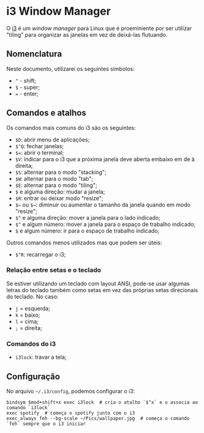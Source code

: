 # i3 Window Manager

O [i3](https://i3wm.org) é um _window manager_ para Linux que é proeminiente por ser utilizar 
"tiling" para organizar as janelas em vez de deixá-las flutuando.

## Nomenclatura

Neste documento, utilizarei os seguintes símbolos:

- `^` - shift;
- `$` - super;
- `=` - enter;

## Comandos e atalhos

Os comandos mais comuns do i3 são os seguintes:

- `$D`: abrir menu de aplicações;
- `$^Q`: fechar janelas;
- `$=`: abrir o terminal;
- `$V`: indicar para o i3 que a próxima janela deve aberta embaixo em de 
  à direita;
- `$S`: alternar para o modo "stacking";
- `$W`: alternar para o modo "tab";
- `$E`: alternar para o modo "tiling";
- `$` e alguma direção: mudar a janela;
- `$R`: entrar ou deixar modo "resize";
- `$←` ou `$→`: diminuir ou aumentar o tamanho da janela quando em modo 
  "resize";
- `$^` e alguma direção: mover a janela para o lado indicado;
- `$^` e algum número: mover a janela para o espaço de trabalho indicado;
- `$` e algum número: ir para o espaço de trabalho indicado;

Outros comandos menos utilizados mas que podem ser úteis:

- `$^R`: recarregar o i3;


### Relação entre setas e o teclado

Se estiver utilizando um teclado com layout ANSI, pode-se usar algumas
letras do teclado também como setas em vez das próprias setas direcionais
do teclado. No caso:

- `j` = esquerda;
- `k` = baixo;
- `l` = cima;
- `;` = direita;

### Comandos do i3

- `i3lock`: travar a tela;


## Configuração

No arquivo `~/.i3/config`, podemos configurar o i3:

```
bindsym $mod+shift+x exec i3lock  # cria o atalho `$^x` e o associa ao comando `i3lock`
exec spotify  # começa o spotify junto com o i3
exec_always feh --bg-scale ~/Pics/wallpaper.jpg  # começa o comando `feh` sempre que o i3 iniciar
```
